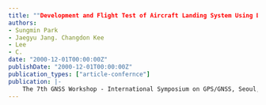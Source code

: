 ```yaml
---
title: ""Development and Flight Test of Aircraft Landing System Using DGPS""
authors:
- Sungmin Park
- Jaegyu Jang. Changdon Kee
- Lee
- C.
date: "2000-12-01T00:00:00Z"
publishDate: "2000-12-01T00:00:00Z"
publication_types: ["article-confernce"]
publication: |-
    The 7th GNSS Workshop - International Symposium on GPS/GNSS, Seoul, Korea, December, 2000, pp. 137-140
---
```

